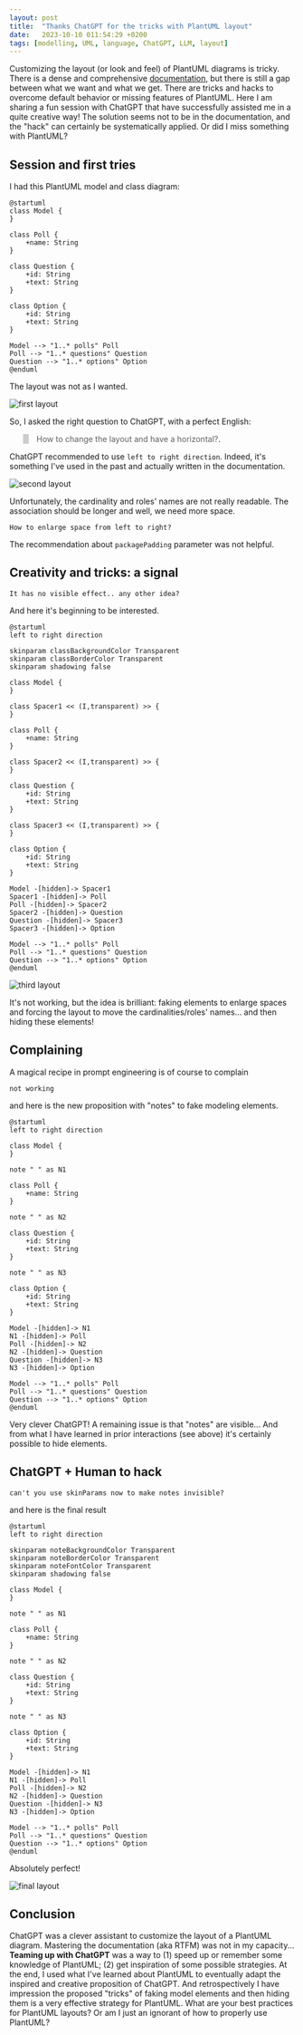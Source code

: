 ```yaml
---
layout: post
title:  "Thanks ChatGPT for the tricks with PlantUML layout"
date:   2023-10-10 011:54:29 +0200
tags: [modelling, UML, language, ChatGPT, LLM, layout]
---
```


Customizing the layout (or look and feel) of PlantUML diagrams is tricky. 
There is a dense and comprehensive [documentation](https://plantuml.com/class-diagram), but there is still a gap between what we want and what we get. 
There are tricks and hacks to overcome default behavior or missing features of PlantUML. 
Here I am sharing a fun session with ChatGPT that have successfully assisted me in a quite creative way! 
The solution seems not to be in the documentation, and the "hack" can certainly be systematically applied. 
Or did I miss something with PlantUML?

## Session and first tries


I had this PlantUML model and class diagram:

```
@startuml
class Model {
}

class Poll {
    +name: String
}

class Question {
    +id: String
    +text: String
}

class Option {
    +id: String
    +text: String
}

Model --> "1..* polls" Poll
Poll --> "1..* questions" Question
Question --> "1..* options" Option
@enduml
``` 

The layout was not as I wanted.

![first layout](/assets/plantUMLFirstLayout.png)

So, I asked the right question to ChatGPT, with a perfect English: 

<blockquote style='display: inline; quotes: "\201C""\201D""\2018""\2019"; border-left: 10px solid #ccc;'>How to change the layout and have a horizontal?</blockquote>.

ChatGPT recommended to use `left to right direction`. 
Indeed, it's something I've used in the past and actually written in the documentation. 

![second layout](/assets/plantSecondLayout.png)

Unfortunately, the cardinality and roles' names are not really readable. The association should be longer and well, we need more space. 

`How to enlarge space from left to right?`

The recommendation about `packagePadding` parameter was not helpful. 

## Creativity and tricks: a signal

`It has no visible effect.. any other idea?` 

And here it's beginning to be interested.

```
@startuml
left to right direction

skinparam classBackgroundColor Transparent
skinparam classBorderColor Transparent
skinparam shadowing false

class Model {
}

class Spacer1 << (I,transparent) >> {
}

class Poll {
    +name: String
}

class Spacer2 << (I,transparent) >> {
}

class Question {
    +id: String
    +text: String
}

class Spacer3 << (I,transparent) >> {
}

class Option {
    +id: String
    +text: String
}

Model -[hidden]-> Spacer1
Spacer1 -[hidden]-> Poll
Poll -[hidden]-> Spacer2
Spacer2 -[hidden]-> Question
Question -[hidden]-> Spacer3
Spacer3 -[hidden]-> Option

Model --> "1..* polls" Poll
Poll --> "1..* questions" Question
Question --> "1..* options" Option
@enduml
```

![third layout](/assets/plantThirdLayout.png)

It's not working, but the idea is brilliant: faking elements to enlarge spaces and forcing the layout to move the cardinalities/roles' names...
and then hiding these elements! 

## Complaining 

A magical recipe in prompt engineering is of course to complain

```
not working
```

and here is the new proposition with "notes" to fake modeling elements. 

```
@startuml
left to right direction

class Model {
}

note " " as N1

class Poll {
    +name: String
}

note " " as N2

class Question {
    +id: String
    +text: String
}

note " " as N3

class Option {
    +id: String
    +text: String
}

Model -[hidden]-> N1
N1 -[hidden]-> Poll
Poll -[hidden]-> N2
N2 -[hidden]-> Question
Question -[hidden]-> N3
N3 -[hidden]-> Option

Model --> "1..* polls" Poll
Poll --> "1..* questions" Question
Question --> "1..* options" Option
@enduml
```

Very clever ChatGPT! 
A remaining issue is that "notes" are visible...
And from what I have learned in prior interactions (see above) it's certainly possible to hide elements.

## ChatGPT + Human to hack 

```
can't you use skinParams now to make notes invisible?
```

and here is the final result

```
@startuml
left to right direction

skinparam noteBackgroundColor Transparent
skinparam noteBorderColor Transparent
skinparam noteFontColor Transparent
skinparam shadowing false

class Model {
}

note " " as N1

class Poll {
    +name: String
}

note " " as N2

class Question {
    +id: String
    +text: String
}

note " " as N3

class Option {
    +id: String
    +text: String
}

Model -[hidden]-> N1
N1 -[hidden]-> Poll
Poll -[hidden]-> N2
N2 -[hidden]-> Question
Question -[hidden]-> N3
N3 -[hidden]-> Option

Model --> "1..* polls" Poll
Poll --> "1..* questions" Question
Question --> "1..* options" Option
@enduml
```

Absolutely perfect! 

![final layout](/assets/plantfinalLayout.png)

## Conclusion 

ChatGPT was a clever assistant to customize the layout of a PlantUML diagram.
Mastering the documentation (aka RTFM) was not in my capacity... 
**Teaming up with ChatGPT** was a way to (1) speed up or remember some knowledge of PlantUML; (2) get inspiration of some possible strategies. 
At the end, I used what I've learned about PlantUML to eventually adapt the inspired and creative proposition of ChatGPT. 
And retrospectively I have impression the proposed "tricks" of faking model elements and then hiding them is a very effective strategy for PlantUML. 
What are your best practices for PlantUML layouts? Or am I just an ignorant of how to properly use PlantUML?





















 







 







 














